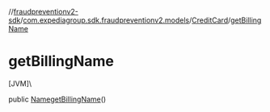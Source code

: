 //[fraudpreventionv2-sdk](../../../index.md)/[com.expediagroup.sdk.fraudpreventionv2.models](../index.md)/[CreditCard](index.md)/[getBillingName](get-billing-name.md)

# getBillingName

[JVM]\

public [Name](../-name/index.md)[getBillingName](get-billing-name.md)()

